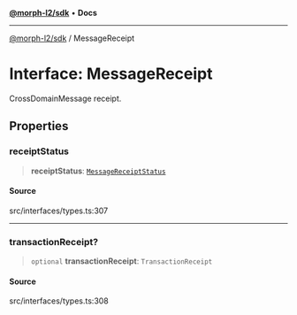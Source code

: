 [**@morph-l2/sdk**](../globals.md) • **Docs**

***

[@morph-l2/sdk](../globals.md) / MessageReceipt

# Interface: MessageReceipt

CrossDomainMessage receipt.

## Properties

### receiptStatus

> **receiptStatus**: [`MessageReceiptStatus`](../enumerations/MessageReceiptStatus.md)

#### Source

src/interfaces/types.ts:307

***

### transactionReceipt?

> `optional` **transactionReceipt**: `TransactionReceipt`

#### Source

src/interfaces/types.ts:308
